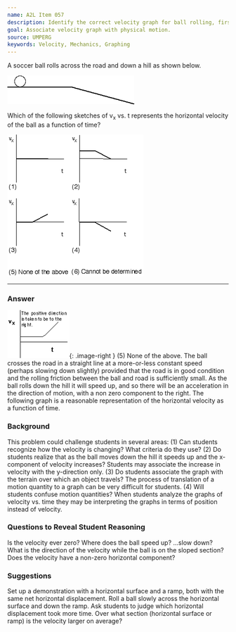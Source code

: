 ```yaml
---
name: A2L Item 057
description: Identify the correct velocity graph for ball rolling, first horizontally, then down an incline.
goal: Associate velocity graph with physical motion.
source: UMPERG
keywords: Velocity, Mechanics, Graphing
---
```


A soccer ball rolls across the road and down a hill as shown below.

![Item057_fig1.gif](../images/Item057_fig1.gif)

Which of the following sketches of v<sub>x</sub> vs. t represents the
horizontal velocity of the ball as a function of time?

![Item057_fig2.gif](../images/Item057_fig2.gif)


<hr/>

### Answer

![Item057_fig3.gif](../images/Item057_fig3.gif){: .image-right } 
(5) None of the above.  The ball crosses the road in a straight line at
a more-or-less constant speed (perhaps slowing down slightly) provided
that the road is in good condition and the rolling friction between the
ball and road is sufficiently small.  As the ball rolls down the hill it
will speed up, and so there will be an acceleration in the direction of
motion, with a non zero component to the right.  The following graph is
a reasonable representation of the horizontal velocity as a function of
time.

### Background

This problem could challenge students in several areas:  (1) Can
students recognize how the velocity is changing?  What criteria do they
use?  (2) Do students realize that as the ball moves down the hill it
speeds up and the x-component of velocity increases?  Students may
associate the increase in velocity with the y-direction only.  (3) Do
students associate the graph with the terrain over which an object
travels?  The process of translation of a motion quantity to a graph can
be very difficult for students.  (4) Will students confuse motion
quantities? When students analyze the graphs of velocity vs. time they
may be interpreting the graphs in terms of position instead of velocity.

### Questions to Reveal Student Reasoning

Is the velocity ever zero?  Where does the ball speed up? ...slow down?
What is the direction of the velocity while the ball is on the sloped
section?  Does the velocity have a non-zero horizontal component? 

### Suggestions

Set up a demonstration with a horizontal surface and a ramp, both with
the same net horizontal displacement.  Roll a ball slowly across the
horizontal surface and down the ramp.  Ask students to judge which
horizontal displacement took more time.  Over what section (horizontal
surface or ramp) is the velocity larger on average?
